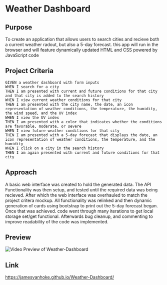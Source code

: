 # Weather Dashboard

## Purpose

To create an application that allows users to search cities and recieve both a current weather radout, but also a 5-day forecast. this app will run in the browser and will feature dynamically updated HTML and CSS powered by JavaScript code

## Project Criteria
```
GIVEN a weather dashboard with form inputs
WHEN I search for a city
THEN I am presented with current and future conditions for that city and that city is added to the search history
WHEN I view current weather conditions for that city
THEN I am presented with the city name, the date, an icon representation of weather conditions, the temperature, the humidity, the wind speed, and the UV index
WHEN I view the UV index
THEN I am presented with a color that indicates whether the conditions are favorable, moderate, or severe
WHEN I view future weather conditions for that city
THEN I am presented with a 5-day forecast that displays the date, an icon representation of weather conditions, the temperature, and the humidity
WHEN I click on a city in the search history
THEN I am again presented with current and future conditions for that city
```
## Approach

A basic web interface was created to hold the generated data. The API Functionality was then setup, and tested until  the required data was being recieved. After which the web interface was overhauled to match the project critera mockup. All functionality was relinked and then dynamic generation of cards using bootstrap to print out the 5-day forecast began. Once that was achieved. code went through many iterations to get local storage set/get functional. Afterwards bug cleanup, and commenting to improve readability of the code was implemented.

## Preview
![Video Preview of Weather-Dashboard](https://imgur.com/uSyVTNF.gif)

## Link
https://jamesvanhoke.github.io/Weather-Dashboard/
